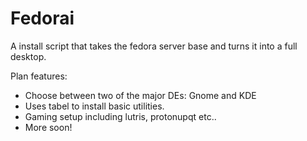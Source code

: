 # Fedorai
A install script that takes the fedora server base and turns it into a full desktop.

Plan features: 
- Choose between two of the major DEs: Gnome and KDE
- Uses tabel to install basic utilities. 
- Gaming setup including lutris, protonupqt etc..
- More soon!
